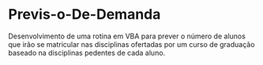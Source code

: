 # Previs-o-De-Demanda
Desenvolvimento de uma rotina em VBA para prever o número de alunos que irão se matricular nas disciplinas ofertadas por um curso de graduação baseado na disciplinas pedentes de cada aluno.
